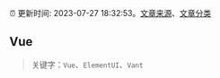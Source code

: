 :alarm_clock: 更新时间: 2023-07-27 18:32:53。[文章来源](/README.md)、[文章分类](/TAGS.md)

## Vue


> 关键字：`Vue`、`ElementUI`、`Vant`



